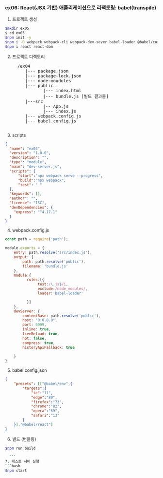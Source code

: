 ### ex06: React(JSX 기반) 애플리케이션으로 리팩토링: babel(transpile)


1. 프로젝트 생성 
```bash
$mkdir ex05
$ cd ex05
$npm init -y
$npm i -D webpack webpack-cli webpack-dev-sever babel-loader @babel/core @babel/preset-env @babel/preset-react
$npm i react react-dom

```
2. 프로젝트 디렉토리
   <pre>
     /ex04
        |--- package.json
        |--- package-lock.json
        |--- node-moudules
        |--- public
               |--- index.html
               |--- bundle.js [빌드 결과물]
        |---src       
               |-- App.js
               |--- index.js
        |--- webpack.config.js 
        |--- babel.config.js 
    </pre>     
3. scripts
```json
{
  "name": "ex04",
  "version": "1.0.0",
  "description": "",
  "type": "module",
  "main": "dev-server.js",
  "scripts": {
      "start":"npx webpack serve --progress",
      "build":"npx webpack",
      "test": " "
  },
  "keywords": [],
  "author": "",
  "license": "ISC",
  "devDependencies": {
    "express": "^4.17.1"
  }
}
```

4. webpack.config.js
```javascript
const path = require('path');

module.exports = {
    entry: path.resolve('src/index.js'),
    output: {
        path: path.resolve('public'),
        filename: 'bundle.js'
    },
    module:{
          rules:[{
               test:/\.js$/i,
               exclude:/node_modules/,
               loader:'babel-loader'

          }]
    },
    devServer: {
        contentBase: path.resolve('public'),
        host: "0.0.0.0",
        port: 9999,
        inline: true,
        liveReload: true,
        hot: false,
        compress: true,
        historyApiFallback: true
 
    }
}
```

5. babel.config.json
```json
{
    "presets": [["@babel/env",{
        "targets":{
            "ie":"11",
            "edge":"80",
            "firefox":"73",
            "chrome":"82",
            "opera":"69",
            "safari":"13"
        }
    }],"@babel/react"]
}
```
6. 빌드 (번들링)

  ```bash
  $npm run build
  
    ```
7. 테스트 서버 실행
```bash
$npm start
```
